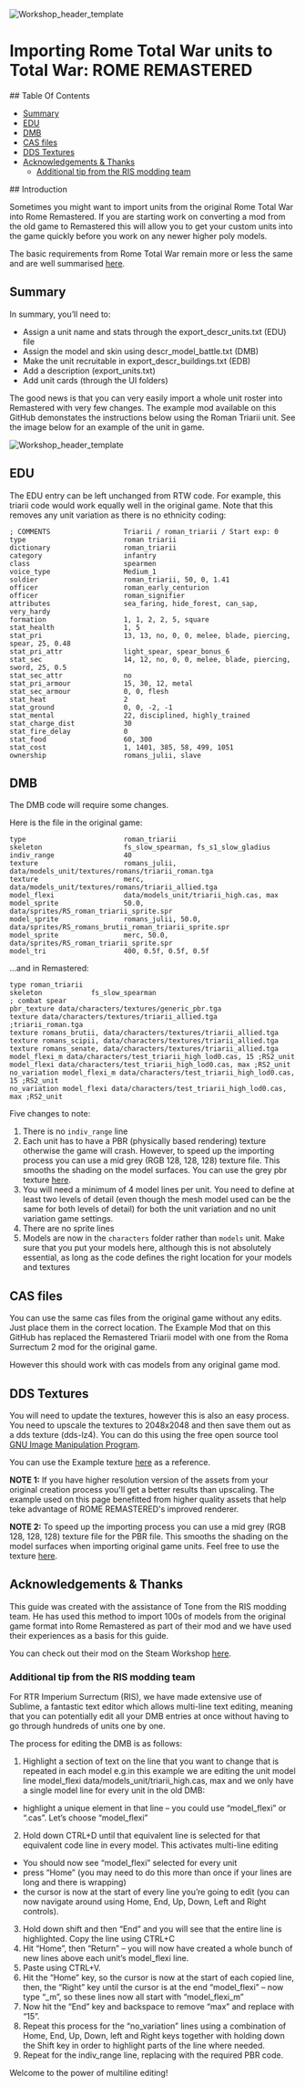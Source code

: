 ![Workshop_header_template](/Workshop_header_template.png)
# Importing Rome Total War units to Total War: ROME REMASTERED

## Table Of Contents

* [Summary](#summary)
* [EDU](#edu)
* [DMB](#dmb)
* [CAS files](#cas-files)
* [DDS Textures](#dds-textures)
* [Acknowledgements &amp; Thanks](#acknowledgements--thanks)
   * [Additional tip from the RIS modding team](#additional-tip-from-the-ris-modding-team)


## Introduction

Sometimes you might want to import units from the original Rome Total War into Rome Remastered. If you are starting work on converting a mod from the old game to Remastered this will allow you to get your custom units into the game quickly before you work on any newer higher poly models.

The basic requirements from Rome Total War remain more or less the same and are well summarised [here](http://rtw.heavengames.com/rtw/mods/tutorials/unit_creation/index.shtml).

## Summary

In summary, you’ll need to:

* Assign a unit name and stats through the export_descr_units.txt (EDU) file
* Assign the model and skin using descr_model_battle.txt (DMB)
* Make the unit recruitable in export_descr_buildings.txt (EDB)
* Add a description (export_units.txt)
* Add unit cards (through the UI folders)

The good news is that you can very easily import a whole unit roster into Remastered with very few changes. The example mod available on this GitHub demonstates the instructions below using the Roman Triarii unit. See the image below for an example of the unit in game.

![Workshop_header_template](images/Upsampled_Units_Imported_Into_RR_from_RTW_RS_Mod.jpg)

## EDU

The EDU entry can be left unchanged from RTW code. For example, this triarii code would work equally well in the original game. Note that this removes any unit variation as there is no ethnicity coding:

```
; COMMENTS              	Triarii / roman_triarii / Start exp: 0
type						roman triarii
dictionary					roman_triarii
category					infantry
class						spearmen
voice_type					Medium_1
soldier						roman_triarii, 50, 0, 1.41
officer						roman_early_centurion
officer						roman_signifier
attributes					sea_faring, hide_forest, can_sap, very_hardy
formation					1, 1, 2, 2, 5, square
stat_health					1, 5
stat_pri					13, 13, no, 0, 0, melee, blade, piercing, spear, 25, 0.48
stat_pri_attr				light_spear, spear_bonus_6
stat_sec					14, 12, no, 0, 0, melee, blade, piercing, sword, 25, 0.5
stat_sec_attr				no
stat_pri_armour				15, 30, 12, metal
stat_sec_armour				0, 0, flesh
stat_heat					2
stat_ground					0, 0, -2, -1
stat_mental					22, disciplined, highly_trained
stat_charge_dist			30
stat_fire_delay				0
stat_food					60, 300
stat_cost					1, 1401, 385, 58, 499, 1051
ownership					romans_julii, slave
```

## DMB

The DMB code will require some changes.

Here is the file in the original game:

```
type 						roman_triarii
skeleton 					fs_slow_spearman, fs_s1_slow_gladius			
indiv_range					40
texture	 					romans_julii, data/models_unit/textures/romans/triarii_roman.tga
texture 					merc, data/models_unit/textures/romans/triarii_allied.tga
model_flexi 				data/models_unit/triarii_high.cas, max
model_sprite				50.0, data/sprites/RS_roman_triarii_sprite.spr
model_sprite				romans_julii, 50.0, data/sprites/RS_romans_brutii_roman_triarii_sprite.spr
model_sprite				merc, 50.0, data/sprites/RS_roman_triarii_sprite.spr
model_tri 					400, 0.5f, 0.5f, 0.5f
```

…and in Remastered:
```
type roman_triarii
skeleton			fs_slow_spearman										; combat spear
pbr_texture data/characters/textures/generic_pbr.tga
texture data/characters/textures/triarii_allied.tga  ;triarii_roman.tga
texture romans_brutii, data/characters/textures/triarii_allied.tga
texture romans_scipii, data/characters/textures/triarii_allied.tga
texture romans_senate, data/characters/textures/triarii_allied.tga
model_flexi_m data/characters/test_triarii_high_lod0.cas, 15 ;RS2_unit
model_flexi data/characters/test_triarii_high_lod0.cas, max ;RS2_unit
no_variation model_flexi_m data/characters/test_triarii_high_lod0.cas, 15 ;RS2_unit
no_variation model_flexi data/characters/test_triarii_high_lod0.cas, max ;RS2_unit
```

Five changes to note:

1. There is no `indiv_range` line
2. Each unit has to have a PBR (physically based rendering) texture otherwise the game will crash. However, to speed up the importing process you can use a mid grey (RGB 128, 128, 128) texture file. This smooths the shading on the model surfaces. You can use the grey pbr texture [here](/documentation/techart_guides/Images/triarii_allied.tga.dds).
3. You will need a minimum of 4 model lines per unit. You need to define at least two levels of detail (even though the mesh model used can be the same for both levels of detail) for both the unit variation and no unit variation game settings.
4. There are no sprite lines
5. Models are now in the `characters` folder rather than `models` unit. Make sure that you put your models here, although this is not absolutely essential, as long as the code defines the right location for your models and textures

## CAS files

You can use the same cas files from the original game without any edits. Just place them in the correct location. The Example Mod that on this GitHub has replaced the Remastered Triarii model with one from the Roma Surrectum 2 mod for the original game.

However this should work with cas models from any original game mod.

## DDS Textures

You will need to update the textures, however this is also an easy process. You need to upscale the textures to 2048x2048 and then save them out as a dds texture (dds-lz4). You can do this using the free open source tool [GNU Image Manipulation Program](https://www.gimp.org/downloads/).

You can use the Example texture [here](/documentation/techart_guides/Images/triarii_allied.tga.dds) as a reference.

**NOTE 1:** If you have higher resolution version of the assets from your original creation process you'll get a better results than upscaling. The example used on this page benefitted from higher quality assets that help teke advantage of ROME REMASTERED's improved renderer.

**NOTE 2:** To speed up the importing process you can use a mid grey (RGB 128, 128, 128) texture file for the PBR file. This smooths the shading on the model surfaces when importing original game units. Feel free to use the texture [here](/documentation/techart_guides/Images/triarii_allied.tga.dds).

## Acknowledgements & Thanks

This guide was created with the assistance of Tone from the RIS modding team. He has used this method to import 100s of models from the original game format into Rome Remastered as part of their mod and we have used their experiences as a basis for this guide.

You can check out their mod on the Steam Workshop [here](https://steamcommunity.com/sharedfiles/filedetails/?id=2487698001).

### Additional tip from the RIS modding team

For RTR Imperium Surrectum (RIS), we have made extensive use of Sublime, a fantastic text editor which allows multi-line text editing, meaning that you can potentially edit all your DMB entries at once without having to go through hundreds of units one by one.

The process for editing the DMB is as follows:

1. Highlight a section of text on the line that you want to change that is repeated in each model
e.g.in this example we are editing the unit model line
model_flexi data/models_unit/triarii_high.cas, max
and we only have a single model line for every unit in the old DMB:
 * highlight a unique element in that line – you could use “model_flexi” or “.cas”. Let’s choose “model_flexi”

2. Hold down CTRL+D until that equivalent line is selected for that equivalent code line in every model.
This activates multi-line editing
 * You should now see “model_flexi” selected for every unit
 * press “Home” (you may need to do this more than once if your lines are long and there is wrapping)
 * the cursor is now at the start of every line you’re going to edit (you can now navigate around using Home, End, Up, Down, Left and Right controls).

3. Hold down shift and then “End” and you will see that the entire line is highlighted. Copy the line using CTRL+C
4. Hit “Home”, then “Return” – you will now have created a whole bunch of new lines above each unit’s model_flexi line.
5. Paste using CTRL+V.
6. Hit the “Home” key, so the cursor is now at the start of each copied line, then, the “Right” key until the cursor is at the end “model_flexi” – now type “_m”, so these lines now all start with “model_flexi_m”
7. Now hit the “End” key and backspace to remove “max” and replace with “15”.
8. Repeat this process for the “no_variation” lines using a combination of Home, End, Up, Down, left and Right keys together with holding down the Shift key in order to highlight parts of the line where needed.
9. Repeat for the indiv_range line, replacing with the required PBR code.

Welcome to the power of multiline editing!
